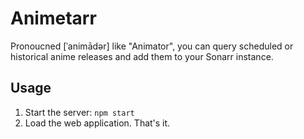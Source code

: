 # Animetarr

Pronoucned [ˈanimādər] like "Animator", you can query scheduled or historical anime releases and add them to your Sonarr instance.

## Usage

1. Start the server: `npm start`
2. Load the web application. That's it.

